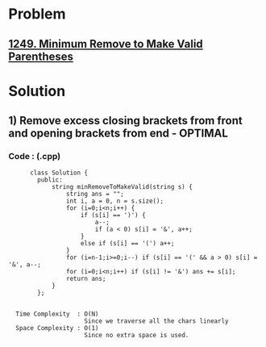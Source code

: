 # Problem

## [1249. Minimum Remove to Make Valid Parentheses](https://leetcode.com/problems/minimum-remove-to-make-valid-parentheses/)


# Solution 

## 1) Remove excess closing brackets from front and opening brackets from end - OPTIMAL

       
      
      
   ### Code : (.cpp)
    
          class Solution {
            public:
                string minRemoveToMakeValid(string s) {
                    string ans = "";
                    int i, a = 0, n = s.size();
                    for (i=0;i<n;i++) {
                        if (s[i] == ')') {
                            a--;
                            if (a < 0) s[i] = '&', a++;
                        }
                        else if (s[i] == '(') a++;
                    }
                    for (i=n-1;i>=0;i--) if (s[i] == '(' && a > 0) s[i] = '&', a--;
                    for (i=0;i<n;i++) if (s[i] != '&') ans += s[i];
                    return ans;
                }
            };

 
      Time Complexity  : O(N) 
                         Since we traverse all the chars linearly
      Space Complexity : O(1)
                         Since no extra space is used.
